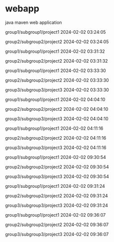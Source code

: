 # webapp

java maven web application


group1/subgroup1/project1 2024-02-02 03:24:05

group2/subgroup2/project2 2024-02-02 03:24:05

group1/subgroup1/project1 2024-02-02 03:31:32

group2/subgroup2/project2 2024-02-02 03:31:32

group1/subgroup1/project1 2024-02-02 03:33:30

group2/subgroup2/project2 2024-02-02 03:33:30

group3/subgroup3/project3 2024-02-02 03:33:30

group1/subgroup1/project1 2024-02-02 04:04:10

group2/subgroup2/project2 2024-02-02 04:04:10

group3/subgroup3/project3 2024-02-02 04:04:10

group1/subgroup1/project1 2024-02-02 04:11:16

group2/subgroup2/project2 2024-02-02 04:11:16

group3/subgroup3/project3 2024-02-02 04:11:16

group1/subgroup1/project1 2024-02-02 09:30:54

group2/subgroup2/project2 2024-02-02 09:30:54

group3/subgroup3/project3 2024-02-02 09:30:54

group1/subgroup1/project1 2024-02-02 09:31:24

group2/subgroup2/project2 2024-02-02 09:31:24

group3/subgroup3/project3 2024-02-02 09:31:24

group1/subgroup1/project1 2024-02-02 09:36:07

group2/subgroup2/project2 2024-02-02 09:36:07

group3/subgroup3/project3 2024-02-02 09:36:07
